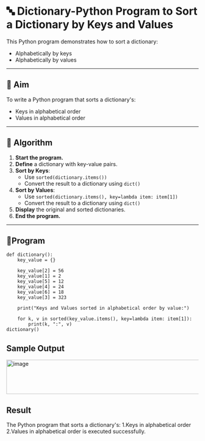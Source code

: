 # 🔤 Dictionary-Python Program to Sort a Dictionary by Keys and Values

This Python program demonstrates how to sort a dictionary:
- Alphabetically by keys
- Alphabetically by values

---

## 🎯 Aim

To write a Python program that sorts a dictionary's:
- Keys in alphabetical order
- Values in alphabetical order

---

## 🧠 Algorithm

1. **Start the program.**
2. **Define** a dictionary with key-value pairs.
3. **Sort by Keys**:
   - Use `sorted(dictionary.items())`
   - Convert the result to a dictionary using `dict()`
4. **Sort by Values**:
   - Use `sorted(dictionary.items(), key=lambda item: item[1])`
   - Convert the result to a dictionary using `dict()`
5. **Display** the original and sorted dictionaries.
6. **End the program.**

---

## 🧪Program
```
def dictionary():     
    key_value = {}    

    key_value[2] = 56       
    key_value[1] = 2 
    key_value[5] = 12 
    key_value[4] = 24 
    key_value[6] = 18      
    key_value[3] = 323 

    print("Keys and Values sorted in alphabetical order by value:")

    for k, v in sorted(key_value.items(), key=lambda item: item[1]):
        print(k, ":", v)
dictionary()

```

## Sample Output
<img width="522" height="90" alt="image" src="https://github.com/user-attachments/assets/76be747a-0d98-4eb8-9e9b-ac3329322af9" />


## Result
The Python program that sorts a dictionary's:
   1.Keys in alphabetical order
   2.Values in alphabetical order is executed successfully.
